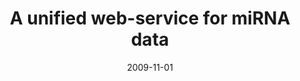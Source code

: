 ---
layout: default
modal-id: mirmaid
date: 2009-11-01
img: mirmaid.png
alt: image-alt
project-date: November 2009
title: A unified web-service for miRNA data
link: <a class="txt" href="http://www.mirmaid.org">www.mirmaid.org</a>
reference: <a class="txt" href="http://www.ncbi.nlm.nih.gov/pubmed/20074352">BMC Bioinformatics (2009)</a>
category: Web-service, Non-coding
description: <a class="txt" href="http://www.mirmaid.org">miRMaid</a> is a unified <a class="txt" href="http://en.wikipedia.org/wiki/Representational_state_transfer">RESTful</a> web service framework for microRNA data resources (<a class="txt" href="http://www.ncbi.nlm.nih.gov/pubmed/20074352">Jacobsen et al., BMC Bioinformatics (2009)</a>). The web service allows both users and computer programs to retrieve information in a uniform way. To get data for the mature miRNA hsa-miR-21-5p, the user would access the web page <a class="txt" href="http://current.mirmaid.org/matures/hsa-miR-21-5p">current.mirmaid.org/matures/hsa-miR-21-5p</a> whereas the computer program would access the XML document <a class="txt" href="http://current.mirmaid.org/matures/hsa-miR-21-5p.xml">current.mirmaid.org/matures/hsa-miR-21-5p.xml</a>. The service was also designed with the intent to allow closer intgegration of external and otherwise isolated miRNA data resources, as miRMaid allows external resources to be integrated as data plugins (see <a class="txt" href="http://plugins.mirmaid.org">plugins.mirmaid.org</a> for an example).
---